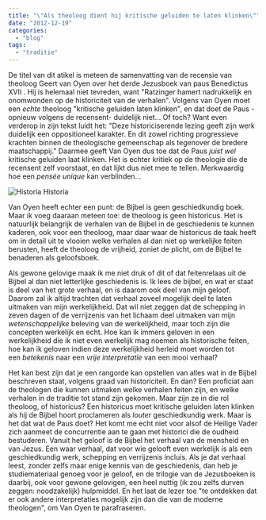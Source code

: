 ```yaml
---
title: "\"Als theoloog dient hij kritische geluiden te laten klinken\""
date: "2012-12-19"
categories: 
  - "blog"
tags: 
  - "traditie"
---
```


De titel van dit atikel is meteen de samenvatting van de recensie van theoloog Geert van Oyen over het derde Jezusboek van paus Benedictus XVII . Hij is helemaal niet tevreden, want "Ratzinger hamert nadrukkelijk en onomwonden op de historiciteit van de verhalen". Volgens van Oyen moet een _echte_ theoloog "kritische geluiden laten klinken", en dat doet de Paus -opnieuw volgens de recensent- duidelijk niet... Of toch? Want even verderop in zijn tekst luidt het: "Deze historiciserende lezing geeft zijn werk duidelijk een oppositioneel karakter. En dit zowel richting progressieve krachten binnen de theologische gemeenschap als tegenover de bredere maatschappij." Daarmee geeft Van Oyen dus toe dat de Paus _juist wel_ kritische geluiden laat klinken. Het is echter kritiek op de theologie die de recensent zelf voorstaat, en dat lijkt dus niet mee te tellen. Merkwaardig hoe een _pensée unique_ kan verblinden...

![Historia](images/240px-Gyzis_006_%28%CE%97istoria%29.jpeg) Historia

Van Oyen heeft echter een punt: de Bijbel is geen geschiedkundig boek. Maar ik voeg daaraan meteen toe: de theoloog is geen historicus. Het is natuurlijk belangrijk de verhalen van de Bijbel in de geschiedenis te kunnen kaderen, ook voor een theoloog, maar daar waar de historicus de taak heeft om in detail uit te vlooien welke verhalen al dan niet op werkelijke feiten berusten, heeft de theoloog de vrijheid, zoniet de plicht, om de Bijbel te benaderen als geloofsboek.

Als gewone gelovige maak ik me niet druk of dit of dat feitenrelaas uit de Bijbel al dan niet letterlijke geschiedenis is. Ik lees de bijbel, en wat er staat is deel van het grote verhaal, en is daarom ook deel van mijn geloof. Daarom zal ik altijd trachten dat verhaal zoveel mogelijk deel te laten uitmaken van mijn werkelijkheid. Dat wil niet zeggen dat de schepping in zeven dagen of de verrijzenis van het lichaam deel uitmaken van mijn _wetenschappelĳke_ beleving van de werkelijkheid, maar toch zijn die concepten werkelijk en echt. Hoe kan ik immers geloven in een werkelijkheid die ik niet even werkelijk mag noemen als historische feiten, hoe kan ik geloven indien deze werkelijkheid herleid moet worden tot een _betekenis_ naar een _vrije interpretatie_ van een mooi verhaal?

Het kan best zijn dat je een rangorde kan opstellen van alles wat in de Bijbel beschreven staat, volgens graad van historiciteit. En dan? Een proficiat aan de theologen die kunnen uitmaken welke verhalen feiten zijn, en welke verhalen in de traditie tot stand zijn gekomen. Maar zijn ze in die rol theoloog, of historicus? Een historicus moet kritische geluiden laten klinken als hij de Bijbel hoort proclameren als _louter_ geschiedkundig werk. Maar is het dat wat de Paus doet? Het komt me echt niet voor alsof de Heilige Vader zich aanmeet de concurrentie aan te gaan met historici die de oudheid bestuderen. Vanuit het geloof is de Bijbel het verhaal van de mensheid en van Jezus. Een waar verhaal, dat voor wie gelooft even werkelijk is als een geschiedkundig werk, schepping en verrijzenis incluis. Als je dat verhaal leest, zonder zelfs maar enige kennis van de geschiedenis, dan heb je studiemateriaal genoeg voor je geloof, en de trilogie van de Jezusboeken is daarbij, ook voor gewone gelovigen, een heel nuttig (ik zou zelfs durven zeggen: noodzakelijk) hulpmiddel. En het laat de lezer toe "te ontdekken dat er ook andere interpretaties mogelijk zijn dan die van de moderne theologen", om Van Oyen te parafraseren.

